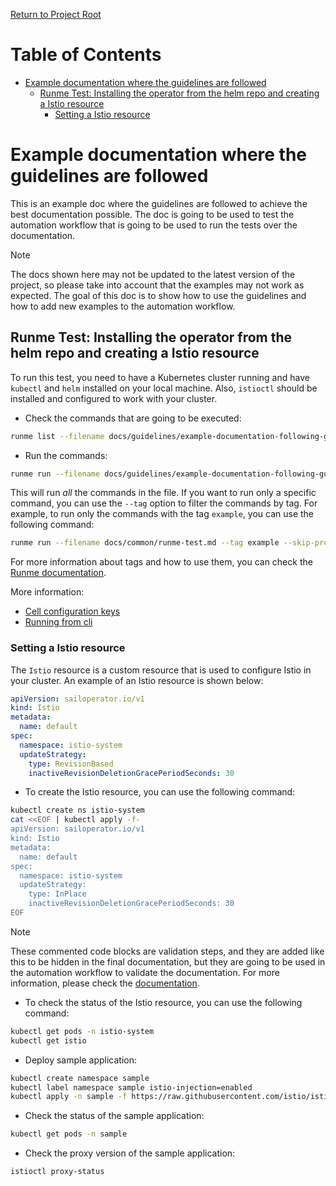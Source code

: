 [Return to Project Root](../../README.md)

# Table of Contents

- [Example documentation where the guidelines are followed](#example-documentation-where-the-guidelines-are-followed)
  - [Runme Test: Installing the operator from the helm repo and creating a Istio resource](#runme-test-installing-the-operator-from-the-helm-repo-and-creating-a-istio-resource)
    - [Setting a Istio resource](#setting-a-istio-resource)

# Example documentation where the guidelines are followed
This is an example doc where the guidelines are followed to achieve the best documentation possible. The doc is going to be used to test the automation workflow that is going to be used to run the tests over the documentation.

> [!NOTE]
> The docs shown here may not be updated to the latest version of the project, so please take into account that the examples may not work as expected. The goal of this doc is to show how to use the guidelines and how to add new examples to the automation workflow.

## Runme Test: Installing the operator from the helm repo and creating a Istio resource

To run this test, you need to have a Kubernetes cluster running and have `kubectl` and `helm` installed on your local machine. Also, `istioctl` should be installed and configured to work with your cluster.

- Check the commands that are going to be executed:
```bash { ignore=true }
runme list --filename docs/guidelines/example-documentation-following-guidelines.md
```

- Run the commands:
```bash { ignore=true }
runme run --filename docs/guidelines/example-documentation-following-guidelines.md --all --skip-prompts
```
This will run *all* the commands in the file. If you want to run only a specific command, you can use the `--tag` option to filter the commands by tag. For example, to run only the commands with the tag `example`, you can use the following command:
```bash { ignore=true }
runme run --filename docs/common/runme-test.md --tag example --skip-prompts
```
For more information about tags and how to use them, you can check the [Runme documentation](https://docs.runme.dev/usage/run-tag).

More information:
- [Cell configuration keys](https://docs.runme.dev/configuration/cell-level#cell-configuration-keys)
- [Running from cli](https://docs.runme.dev/getting-started/cli)

### Setting a Istio resource

The `Istio` resource is a custom resource that is used to configure Istio in your cluster. An example of an Istio resource is shown below:

```yaml { ignore=true }
apiVersion: sailoperator.io/v1
kind: Istio
metadata:
  name: default
spec:
  namespace: istio-system
  updateStrategy:
    type: RevisionBased
    inactiveRevisionDeletionGracePeriodSeconds: 30
```
- To create the Istio resource, you can use the following command:
```bash { name=create-istio tag=example}
kubectl create ns istio-system
cat <<EOF | kubectl apply -f-
apiVersion: sailoperator.io/v1
kind: Istio
metadata:
  name: default
spec:
  namespace: istio-system
  updateStrategy:
    type: InPlace
    inactiveRevisionDeletionGracePeriodSeconds: 30
EOF
```

> [!NOTE]
> These commented code blocks are validation steps, and they are added like this to be hidden in the final documentation, but they are going to be used in the automation workflow to validate the documentation. For more information, please check the [documentation](../../docs/guidelines/guidelines.md#L146).
<!--
```bash { name=validation-print-istio-resource tag=example}
kubectl get istio -o yaml
kubectl get deployment sail-operator -n sail-operator -o yaml
```
-->

<!--
```bash { name=validation-wait-istiod tag=example}
for i in 1 2 3 4 5; do
  pods=$(kubectl get pod -l app=istiod -n istio-system -o jsonpath='{.items[*].status.phase}')
  echo "Waiting for istiod pod to be running... (current: $pods)"
  echo "$pods" | grep -q Running && break
  sleep 5
done
```
-->

- To check the status of the Istio resource, you can use the following command:
```bash { name=check-istio tag=example}
kubectl get pods -n istio-system
kubectl get istio
```

- Deploy sample application:
```bash { name=deploy-sample-app tag=example}
kubectl create namespace sample
kubectl label namespace sample istio-injection=enabled
kubectl apply -n sample -f https://raw.githubusercontent.com/istio/istio/release-1.24/samples/bookinfo/platform/kube/bookinfo.yaml
```
<!--
```bash { name=validation-wait-sample-app tag=example}
for i in {1..5}; do kubectl wait --for=condition=available --timeout=600s deployment/productpage-v1 -n sample && break || sleep 5; done
```
-->

- Check the status of the sample application:
```bash { name=check-sample-app tag=example}
kubectl get pods -n sample
```

- Check the proxy version of the sample application:
```bash { name=check-proxy-version tag=example}
istioctl proxy-status 
```

<!--
```bash { name=validation-sample-apps tag=example}
POD_NAME=$(kubectl get pod -n sample -l app=productpage -o jsonpath='{.items[0].metadata.name}')
if PROXY_STATUS=$(istioctl proxy-status "$POD_NAME.sample" 2>&1); then
  if echo "$PROXY_STATUS" | grep -q "Stale"; then
    echo "x Validation failed: The proxy configuration is outdated (Stale)."
    echo "$PROXY_STATUS"
    exit 1
  else
    echo "✓ Success: The proxy is synchronized with Istiod."
  fi
else
  # This section runs if 'istioctl' failed (non-zero exit code)
  echo "𐄂 Validation failed: The istioctl command failed."
  echo "$PROXY_STATUS" # Prints the captured error
  exit 1
fi
```
-->